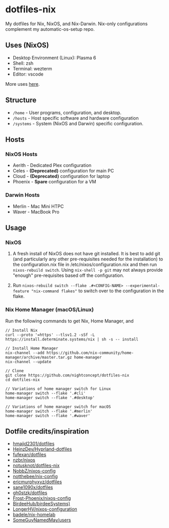 # dotfiles-nix

My dotfiles for Nix, NixOS, and Nix-Darwin. Nix-only configurations complement my automatic-os-setup repo.

## Uses (NixOS)
- Desktop Environment (Linux): Plasma 6
- Shell: zsh
- Terminal: wezterm
- Editor: vscode

More uses [here](https://www.solivan.dev/blog/uses/).

## Structure
- `/home` - User programs, configuration, and desktop.
- `/hosts` - Host specific software and hardware configuration
- `/systems` - System (NixOS and Darwin) specific configuration.

## Hosts
### NixOS Hosts
- Aerith - Dedicated Plex configuration
- Celes - **(Deprecated)** configuration for main PC
- Cloud - **(Deprecated)** configuration for laptop
- Phoenix - **Spare** configuration for a VM

### Darwin Hosts
- Merlin - Mac Mini HTPC
- Waver - MacBook Pro

## Usage

### NixOS

1. A fresh install of NixOS does not have git installed. It is best to add git (and particularly any other pre-requisites needed for the installation) to the configuration.nix file in /etc/nixos/configuration.nix and then run `nixos-rebuild switch`. Using `nix-shell -p git` may not always provide "enough" pre-requisites based off the configuration.

2. Run `nixos-rebuild switch --flake .#<CONFIG-NAME> --experimental-feature "nix-command flakes"` to switch over to the configuration in the flake.

### Nix Home Manager (macOS/Linux)

Run the following commands to get Nix, Home Manager, and 

```shell
// Install Nix
curl --proto '=https' --tlsv1.2 -sSf -L https://install.determinate.systems/nix | sh -s -- install

// Install Home Manager
nix-channel --add https://github.com/nix-community/home-manager/archive/master.tar.gz home-manager
nix-channel --update

// Clone
git clone https://github.com/nightconcept/dotfiles-nix
cd dotfiles-nix

// Variations of home manager switch for Linux
home-manager switch --flake '.#cli'
home-manager switch --flake '.#desktop'

// Variations of home manager switch for macOS
home-manager switch --flake '.#merlin'
home-manager switch --flake '.#waver'
```

## Dotfile credits/inspiration
- [hmajid2301/dotfiles](https://github.com/hmajid2301/dotfiles)
- [HeinzDev/Hyprland-dotfiles](https://github.com/HeinzDev/Hyprland-dotfiles)
- [fufexan/dotfiles](https://github.com/fufexan/dotfiles)
- [nzbr/nixos](https://github.com/nzbr/nixos)
- [notusknot/dotfiles-nix](https://github.com/notusknot/dotfiles-nix)
- [NobbZ/nixos-config](https://github.com/NobbZ/nixos-config)
- [notthebee/nix-config](https://github.com/notthebee/nix-config)
- [ericmurphyxyz/dotfiles](https://github.com/ericmurphyxyz/dotfiles)
- [sane1090x/dotfiles](https://github.com/sane1090x/dotfiles)
- [gh0stzk/dotfiles](https://github.com/gh0stzk/dotfiles)
- [Frost-Phoenix/nixos-config](https://github.com/Frost-Phoenix/nixos-config/tree/main)
- [BirdeeHub/birdeeSystems)](https://github.com/BirdeeHub/birdeeSystems)
- [LongerHV/nixos-configuration](https://github.com/LongerHV/nixos-configuration)
- [badele/nix-homelab](https://github.com/badele/nix-homelab/tree/main?tab=readme-ov-file)
- [SomeGuyNamedMay/users](https://github.com/SomeGuyNamedMay/users)